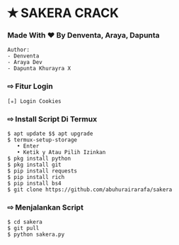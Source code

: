 # ✭ SAKERA CRACK
### Made With ❤️ By Denventa, Araya, Dapunta
```
Author:
- Denventa
- Araya Dev
- Dapunta Khurayra X
```
### ⇨  Fitur Login
```
[✯] Login Cookies   
```
### ⇨  Install Script Di Termux
```
$ apt update $$ apt upgrade
$ termux-setup-storage  
   • Enter  
   • Ketik y Atau Pilih Izinkan
$ pkg install python
$ pkg install git
$ pip install requests
$ pip install rich
$ pip install bs4
$ git clone https://github.com/abuhurairarafa/sakera
```
### ⇨  Menjalankan Script
```
$ cd sakera
$ git pull
$ python sakera.py
```
